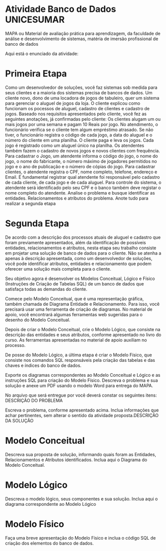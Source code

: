 # Atividade Banco de Dados UNICESUMAR
MAPA ou Material de avaliação prática para aprendizagem, da faculdade de análise e desenvolvimento de sistemas, matéria de imersão profissional de banco de dados


Aqui está o enunciado da atividade:

# Primeira Etapa
Como um desenvolvedor de soluções, você faz sistemas sob medida para seus clientes e a maioria dos sistemas precisa de bancos de dados.
Um cliente novo, dono de uma locadora de jogos de tabuleiro, quer um sistema para gerenciar o aluguel de jogos da loja.
O cliente explicou como funcionam os pocessos de aluguel, cadastro de clientes e cadastro de jogos. Baseado nos requisitos apresentados pelo cliente, você fez as seguintes anotações, já confirmadas pelo cliente:
Os clientes alugam um ou mais jogos por uma semana e pagam 10 Reais por jogo. No atendimento, o funcionário verifica se o cliente tem algum empréstimo atrasado. Se não tiver, o funcionário registra o código de cada jogo, a data do aluguel e o número do cliente em uma planilha. O cliente paga e leva os jogos. Cada jogo é registrado como um aluguel único na planilha.
Os atendentes também fazem o cadastro de novos jogos e novos clientes com frequência. Para cadastrar o Jogo, um atendente informa o código do jogo, o nome do jogo, o nome do fabricante, o número máximo de jogadores permitidos no jogo e o ano de publicação e o número de cópias do jogo.
Para cadastrar clientes, o atendente registra o CPF, nome completo, telefone, endereço e Email.
É fundamental registrar qual atendente foi responsável pelo cadastro de cada cliente, de cada jogo e de cada aluguel. Para controle do sistema, o atendente será identificado pelo seu CPF e o banco também deve registar o nome completo do atendente.
Analise o problema e busque identificar as entidades. Relacionamentos e atributos do problema. Anote tudo para realizar a segunda etapa​

# Segunda Etapa
​De acordo com a descrição dos processos atuais de aluguel e cadastro que foram previamente apresentados, além da identificação de possíveis entidades, relacionamentos e atributos, nesta etapa seu trabalho consiste em projetar uma solução de banco de dados para o cliente. Não se atenha a apenas à descrição apresentada, como um desenvolvedor de soluções, você pode identificar atributos, entidades e relacionamento que podem oferecer uma solução mais completa para o cliente.

Seu objetivo agora é desenvolver os Modelos Conceitual, Lógico e Físico (Instruções de Criação de Tabelas SQL) de um banco de dados que satisfaça todas as demandas do cliente.

Comece pelo Modelo Conceitual, que é uma representação gráfica, também chamada de Diagrama Entidade e Relacionamento. Para isso, você precisará usar uma ferramenta de criação de diagramas. No material de apoio, você encontrará algumas ferramentas web sugeridas para o desenho do Modelo Conceitual.

Depois de criar o Modelo Conceitual, crie o Modelo Lógico, que consiste na descrição das entidades e seus atributos, conforme apresentado no livro do curso. As ferramentas apresentadas no material de apoio auxiliam no processo.

De posse do Modelo Lógico, a última etapa é criar o Modelo Físico, que consiste nos comandos SQL responsáveis pela criação das tabelas e das chaves e índices do banco de dados.

Exporte os diagramas correspondentes ao Modelo Conceitual e Lógico e as instruções SQL para criação do Modelo Físico.
Descreva o problema e sua solução e anexe um PDF usando o modelo Word para entrega do MAPA.

No arquivo que será entregue por você deverá constar os seguintes itens:
DESCRIÇÃO DO PROBLEMA

Escreva o problema, conforme apresentado acima. Inclua informações que achar pertinentes, sem alterar o sentido da atividade proposta.
​DESCRIÇÃO DA SOLUÇÃO

# Modelo Conceitual
Descreva sua proposta de solução, informando quais foram as Entidades, Relacionamentos e Atributos identificados.
Inclua aqui o Diagrama do Modelo Conceitual.

# Modelo Lógico
Descreva o modelo lógico, seus componentes e sua solução.
Inclua aqui o diagrama correspondente ao Modelo Lógico

# Modelo Físico
Faça uma breve apresentação do Modelo Físico e inclua o código SQL de criação dos elementos do banco de dados.
